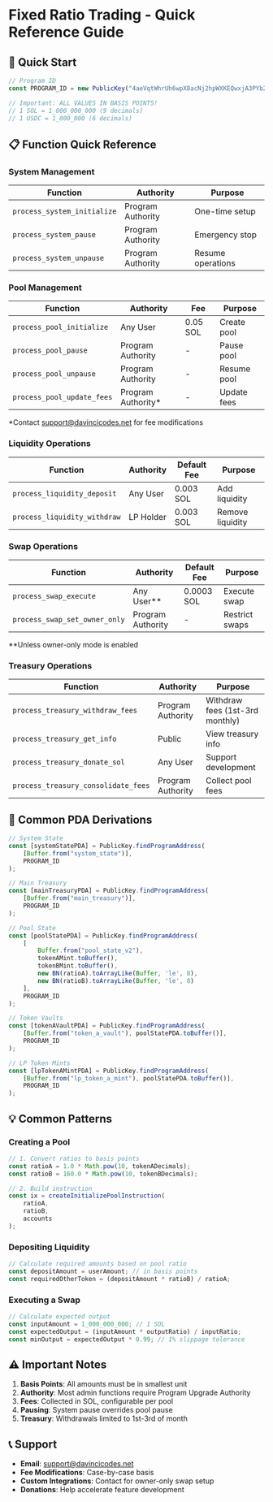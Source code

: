 # Fixed Ratio Trading - Quick Reference Guide

## 🚀 Quick Start

```javascript
// Program ID
const PROGRAM_ID = new PublicKey("4aeVqtWhrUh6wpX8acNj2hpWXKEQwxjA3PYb2sHhNyCn");

// Important: ALL VALUES IN BASIS POINTS!
// 1 SOL = 1_000_000_000 (9 decimals)
// 1 USDC = 1_000_000 (6 decimals)
```

## 📋 Function Quick Reference

### System Management
| Function | Authority | Purpose |
|----------|-----------|---------|
| `process_system_initialize` | Program Authority | One-time setup |
| `process_system_pause` | Program Authority | Emergency stop |
| `process_system_unpause` | Program Authority | Resume operations |

### Pool Management
| Function | Authority | Fee | Purpose |
|----------|-----------|-----|---------|
| `process_pool_initialize` | Any User | 0.05 SOL | Create pool |
| `process_pool_pause` | Program Authority | - | Pause pool |
| `process_pool_unpause` | Program Authority | - | Resume pool |
| `process_pool_update_fees` | Program Authority* | - | Update fees |

*Contact support@davincicodes.net for fee modifications

### Liquidity Operations
| Function | Authority | Default Fee | Purpose |
|----------|-----------|-------------|---------|
| `process_liquidity_deposit` | Any User | 0.003 SOL | Add liquidity |
| `process_liquidity_withdraw` | LP Holder | 0.003 SOL | Remove liquidity |

### Swap Operations
| Function | Authority | Default Fee | Purpose |
|----------|-----------|-------------|---------|
| `process_swap_execute` | Any User** | 0.0003 SOL | Execute swap |
| `process_swap_set_owner_only` | Program Authority | - | Restrict swaps |

**Unless owner-only mode is enabled

### Treasury Operations
| Function | Authority | Purpose |
|----------|-----------|---------|
| `process_treasury_withdraw_fees` | Program Authority | Withdraw fees (1st-3rd monthly) |
| `process_treasury_get_info` | Public | View treasury info |
| `process_treasury_donate_sol` | Any User | Support development |
| `process_treasury_consolidate_fees` | Program Authority | Collect pool fees |

## 🔑 Common PDA Derivations

```javascript
// System State
const [systemStatePDA] = PublicKey.findProgramAddress(
    [Buffer.from("system_state")],
    PROGRAM_ID
);

// Main Treasury
const [mainTreasuryPDA] = PublicKey.findProgramAddress(
    [Buffer.from("main_treasury")],
    PROGRAM_ID
);

// Pool State
const [poolStatePDA] = PublicKey.findProgramAddress(
    [
        Buffer.from("pool_state_v2"),
        tokenAMint.toBuffer(),
        tokenBMint.toBuffer(),
        new BN(ratioA).toArrayLike(Buffer, 'le', 8),
        new BN(ratioB).toArrayLike(Buffer, 'le', 8)
    ],
    PROGRAM_ID
);

// Token Vaults
const [tokenAVaultPDA] = PublicKey.findProgramAddress(
    [Buffer.from("token_a_vault"), poolStatePDA.toBuffer()],
    PROGRAM_ID
);

// LP Token Mints
const [lpTokenAMintPDA] = PublicKey.findProgramAddress(
    [Buffer.from("lp_token_a_mint"), poolStatePDA.toBuffer()],
    PROGRAM_ID
);
```

## 💡 Common Patterns

### Creating a Pool
```javascript
// 1. Convert ratios to basis points
const ratioA = 1.0 * Math.pow(10, tokenADecimals);
const ratioB = 160.0 * Math.pow(10, tokenBDecimals);

// 2. Build instruction
const ix = createInitializePoolInstruction(
    ratioA,
    ratioB,
    accounts
);
```

### Depositing Liquidity
```javascript
// Calculate required amounts based on pool ratio
const depositAmount = userAmount; // in basis points
const requiredOtherToken = (depositAmount * ratioB) / ratioA;
```

### Executing a Swap
```javascript
// Calculate expected output
const inputAmount = 1_000_000_000; // 1 SOL
const expectedOutput = (inputAmount * outputRatio) / inputRatio;
const minOutput = expectedOutput * 0.99; // 1% slippage tolerance
```

## ⚠️ Important Notes

1. **Basis Points**: All amounts must be in smallest unit
2. **Authority**: Most admin functions require Program Upgrade Authority
3. **Fees**: Collected in SOL, configurable per pool
4. **Pausing**: System pause overrides pool pause
5. **Treasury**: Withdrawals limited to 1st-3rd of month

## 📞 Support

- **Email**: support@davincicodes.net
- **Fee Modifications**: Case-by-case basis
- **Custom Integrations**: Contact for owner-only swap setup
- **Donations**: Help accelerate feature development